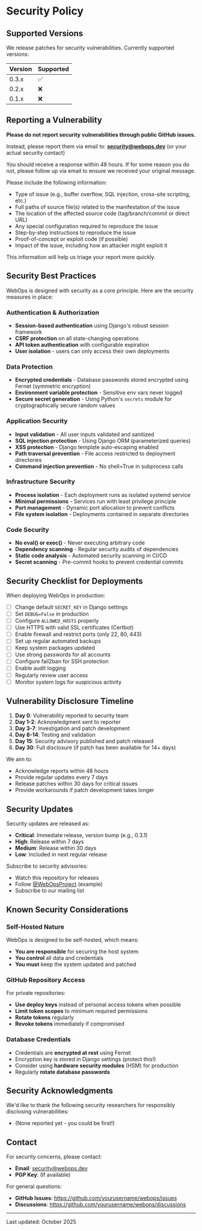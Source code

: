 # Security Policy

## Supported Versions

We release patches for security vulnerabilities. Currently supported versions:

| Version | Supported          |
| ------- | ------------------ |
| 0.3.x   | :white_check_mark: |
| 0.2.x   | :x:                |
| 0.1.x   | :x:                |

## Reporting a Vulnerability

**Please do not report security vulnerabilities through public GitHub issues.**

Instead, please report them via email to: **security@webops.dev** (or your actual security contact)

You should receive a response within 48 hours. If for some reason you do not, please follow up via email to ensure we received your original message.

Please include the following information:

* Type of issue (e.g., buffer overflow, SQL injection, cross-site scripting, etc.)
* Full paths of source file(s) related to the manifestation of the issue
* The location of the affected source code (tag/branch/commit or direct URL)
* Any special configuration required to reproduce the issue
* Step-by-step instructions to reproduce the issue
* Proof-of-concept or exploit code (if possible)
* Impact of the issue, including how an attacker might exploit it

This information will help us triage your report more quickly.

## Security Best Practices

WebOps is designed with security as a core principle. Here are the security measures in place:

### Authentication & Authorization

* **Session-based authentication** using Django's robust session framework
* **CSRF protection** on all state-changing operations
* **API token authentication** with configurable expiration
* **User isolation** - users can only access their own deployments

### Data Protection

* **Encrypted credentials** - Database passwords stored encrypted using Fernet (symmetric encryption)
* **Environment variable protection** - Sensitive env vars never logged
* **Secure secret generation** - Using Python's `secrets` module for cryptographically secure random values

### Application Security

* **Input validation** - All user inputs validated and sanitized
* **SQL injection protection** - Using Django ORM (parameterized queries)
* **XSS protection** - Django template auto-escaping enabled
* **Path traversal prevention** - File access restricted to deployment directories
* **Command injection prevention** - No shell=True in subprocess calls

### Infrastructure Security

* **Process isolation** - Each deployment runs as isolated systemd service
* **Minimal permissions** - Services run with least privilege principle
* **Port management** - Dynamic port allocation to prevent conflicts
* **File system isolation** - Deployments contained in separate directories

### Code Security

* **No eval() or exec()** - Never executing arbitrary code
* **Dependency scanning** - Regular security audits of dependencies
* **Static code analysis** - Automated security scanning in CI/CD
* **Secret scanning** - Pre-commit hooks to prevent credential commits

## Security Checklist for Deployments

When deploying WebOps in production:

- [ ] Change default `SECRET_KEY` in Django settings
- [ ] Set `DEBUG=False` in production
- [ ] Configure `ALLOWED_HOSTS` properly
- [ ] Use HTTPS with valid SSL certificates (Certbot)
- [ ] Enable firewall and restrict ports (only 22, 80, 443)
- [ ] Set up regular automated backups
- [ ] Keep system packages updated
- [ ] Use strong passwords for all accounts
- [ ] Configure fail2ban for SSH protection
- [ ] Enable audit logging
- [ ] Regularly review user access
- [ ] Monitor system logs for suspicious activity

## Vulnerability Disclosure Timeline

1. **Day 0**: Vulnerability reported to security team
2. **Day 1-2**: Acknowledgment sent to reporter
3. **Day 3-7**: Investigation and patch development
4. **Day 8-14**: Testing and validation
5. **Day 15**: Security advisory published and patch released
6. **Day 30**: Full disclosure (if patch has been available for 14+ days)

We aim to:

* Acknowledge reports within 48 hours
* Provide regular updates every 7 days
* Release patches within 30 days for critical issues
* Provide workarounds if patch development takes longer

## Security Updates

Security updates are released as:

* **Critical**: Immediate release, version bump (e.g., 0.3.1)
* **High**: Release within 7 days
* **Medium**: Release within 30 days
* **Low**: Included in next regular release

Subscribe to security advisories:

* Watch this repository for releases
* Follow [@WebOpsProject](https://twitter.com/webopsproject) (example)
* Subscribe to our mailing list

## Known Security Considerations

### Self-Hosted Nature

WebOps is designed to be self-hosted, which means:

* **You are responsible** for securing the host system
* **You control** all data and credentials
* **You must** keep the system updated and patched

### GitHub Repository Access

For private repositories:

* **Use deploy keys** instead of personal access tokens when possible
* **Limit token scopes** to minimum required permissions
* **Rotate tokens** regularly
* **Revoke tokens** immediately if compromised

### Database Credentials

* Credentials are **encrypted at rest** using Fernet
* Encryption key is stored in Django settings (protect this!)
* Consider using **hardware security modules** (HSM) for production
* Regularly **rotate database passwords**

## Security Acknowledgments

We'd like to thank the following security researchers for responsibly disclosing vulnerabilities:

* (None reported yet - you could be first!)

## Contact

For security concerns, please contact:

* **Email**: security@webops.dev
* **PGP Key**: (If available)

For general questions:

* **GitHub Issues**: https://github.com/yourusername/webops/issues
* **Discussions**: https://github.com/yourusername/webops/discussions

---

Last updated: October 2025
